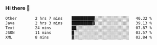 ### Hi there 👋

<!--
**WShiBin/WShiBin** is a ✨ _special_ ✨ repository because its `README.md` (this file) appears on your GitHub profile.

Here are some ideas to get you started:

- 🔭 I’m currently working on ...
- 🌱 I’m currently learning ...
- 👯 I’m looking to collaborate on ...
- 🤔 I’m looking for help with ...
- 💬 Ask me about ...
- 📫 How to reach me: ...
- 😄 Pronouns: ...
- ⚡ Fun fact: ...
-->

<!--START_SECTION:waka-->

```txt
Other        2 hrs 7 mins    ██████████░░░░░░░░░░░░░░░   40.32 %
Java         2 hrs 3 mins    █████████▓░░░░░░░░░░░░░░░   39.13 %
Text         24 mins         ██░░░░░░░░░░░░░░░░░░░░░░░   07.87 %
JSON         11 mins         █░░░░░░░░░░░░░░░░░░░░░░░░   03.57 %
XML          8 mins          ▓░░░░░░░░░░░░░░░░░░░░░░░░   02.84 %
```

<!--END_SECTION:waka-->

